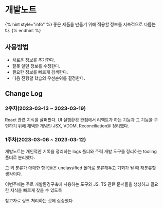 # 개발노트

{% hint style="info" %}
좋은 제품을 만들기 위해 적용할 정보를 지속적으로 다듬는다.
{% endhint %}

## 사용방법

- 새로운 정보를 추가한다.
- 잘못 알던 정보를 수정한다.
- 필요한 정보를 빠르게 검색한다.
- 다음 진행할 학습의 우선순위를 결정한다.

## Change Log

### 2주차(2023-03-13 ~ 2023-03-19)

React 관련 지식을 살펴봤다. UI 실행환경 관점에서 리액트가 하는 기능과 그 기능을 구현하기 위해 채택한 개념인 JSX, VDOM, Reconciliation을 정리했다.

### 1주차(2023-03-06 ~ 2023-03-12)

개발노트는 개인적인 기록을 정리하는 logs 폴더와 주력 개발 도구를 정리하는 tooling 폴더로 분리했다.

그 외 분류가 애매한 항목들은 unclassified 폴더로 분류해두고 기회가 될 때 재분류할 생각이다.

이번주에는 주로 개발환경구축에 사용하는 도구와 JS, TS 관련 문서들을 생성하고 필요한 지식을 빠르게 찾을 수 있도록

참고자료 링크 처리하는 것에 집중했다.
